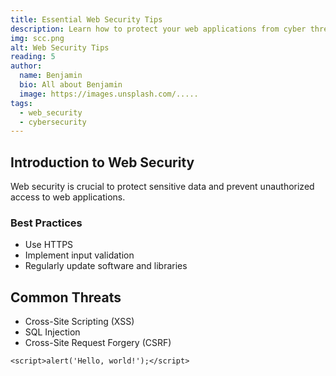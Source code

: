 ```yaml
---
title: Essential Web Security Tips
description: Learn how to protect your web applications from cyber threats
img: scc.png
alt: Web Security Tips
reading: 5
author:
  name: Benjamin
  bio: All about Benjamin
  image: https://images.unsplash.com/.....
tags: 
  - web_security
  - cybersecurity
---
```


## Introduction to Web Security

Web security is crucial to protect sensitive data and prevent unauthorized access to web applications.

### Best Practices

- Use HTTPS
- Implement input validation
- Regularly update software and libraries

## Common Threats

- Cross-Site Scripting (XSS)
- SQL Injection
- Cross-Site Request Forgery (CSRF)

```html[web-security-tips.md]
<script>alert('Hello, world!');</script>
```

<info-box>
  <template #info-box>
    Stay updated with the latest security trends and vulnerabilities.
  </template>
</info-box>
